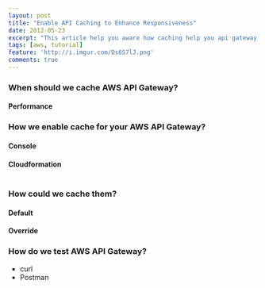 ```yaml
---
layout: post
title: "Enable API Caching to Enhance Responsiveness"
date: 2012-05-23
excerpt: "This article help you aware how caching help you api gateway performance."
tags: [aws, tutorial]
feature: 'http://i.imgur.com/Ds6S7lJ.png'
comments: true
---
```


### When should we cache AWS API Gateway?

#### Performance 

### How we enable cache for your AWS API Gateway?

#### Console

#### Cloudformation
```yaml

```

### How could we cache them?
#### Default
#### Override

### How do we test AWS API Gateway?
- curl
- Postman
